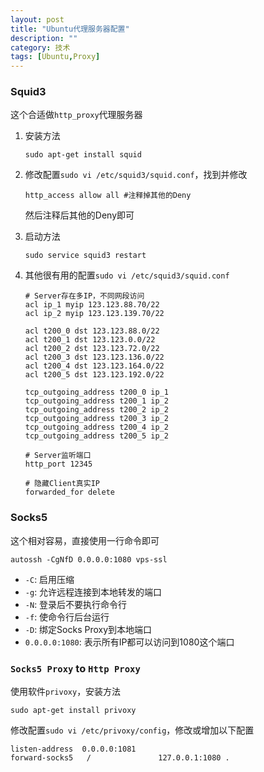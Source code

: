 ```yaml
---
layout: post
title: "Ubuntu代理服务器配置"
description: ""
category: 技术
tags: [Ubuntu,Proxy]
---
```


### Squid3

这个合适做`http_proxy`代理服务器

1.  安装方法

        sudo apt-get install squid

2.  修改配置`sudo vi /etc/squid3/squid.conf`，找到并修改

        http_access allow all #注释掉其他的Deny

    然后注释后其他的Deny即可

3.  启动方法

        sudo service squid3 restart

4.  其他很有用的配置`sudo vi /etc/squid3/squid.conf`

        # Server存在多IP，不同网段访问
        acl ip_1 myip 123.123.88.70/22
        acl ip_2 myip 123.123.139.70/22

        acl t200_0 dst 123.123.88.0/22      
        acl t200_1 dst 123.123.0.0/22      
        acl t200_2 dst 123.123.72.0/22      
        acl t200_3 dst 123.123.136.0/22      
        acl t200_4 dst 123.123.164.0/22      
        acl t200_5 dst 123.123.192.0/22      

        tcp_outgoing_address t200_0 ip_1
        tcp_outgoing_address t200_1 ip_2
        tcp_outgoing_address t200_2 ip_2
        tcp_outgoing_address t200_3 ip_2
        tcp_outgoing_address t200_4 ip_2
        tcp_outgoing_address t200_5 ip_2

        # Server监听端口
        http_port 12345

        # 隐藏Client真实IP
        forwarded_for delete

### Socks5

这个相对容易，直接使用一行命令即可

    autossh -CgNfD 0.0.0.0:1080 vps-ssl

-   `-C`:            启用压缩
-   `-g`:            允许远程连接到本地转发的端口
-   `-N`:            登录后不要执行命令行
-   `-f`:            使命令行后台运行
-   `-D`:            绑定Socks Proxy到本地端口
-   `0.0.0.0:1080`:  表示所有IP都可以访问到1080这个端口

### `Socks5 Proxy` to `Http Proxy`

使用软件`privoxy`，安装方法

    sudo apt-get install privoxy

修改配置`sudo vi /etc/privoxy/config`，修改或增加以下配置

    listen-address  0.0.0.0:1081
    forward-socks5   /               127.0.0.1:1080 .
